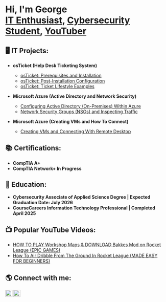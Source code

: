 <h1>Hi, I'm George <br/><a href="https://github.com/GeorgeOrtiz-IT">IT Enthusiast</a>, <a href="https://www.linkedin.com/in/george-ortiz-55aa991b5//">Cybersecurity Student</a>, <a href="https://www.youtube.com/@Jurjii_">YouTuber</a></h1>

<h2>🖥️ IT Projects:</h2>


- <b>osTicket (Help Desk Ticketing System)</b>

  - [osTicket: Prerequisites and Installation](https://github.com/GeorgeOrtiz-IT/osTicket)
  - [osTicket: Post-Installation Configuration](https://github.com/GeorgeOrtiz-IT/post-install-config)
  - [osTicket: Ticket Lifestyle Examples](https://github.com/GeorgeOrtiz-IT/ticket-lifestyle) 

- <b>Microsoft Azure (Active Directory and Network Security)</b>
  - [Configuring Active Directory (On-Premises) Within Azure](https://github.com/GeorgeOrtiz-IT/azure)
  - [Network Security Groups (NSGs) and Inspecting Traffic](https://github.com/GeorgeOrtiz-IT/azure-network)
 
- <b>Microsoft Azure (Creating VMs and How To Connect)</b>
  - [Creating VMs and Connecting With Remote Desktop](https://github.com/GeorgeOrtiz-IT/azure-remote-connect)
  
 <h2>📚 Certifications:</h2>

- <b>CompTIA A+</b>
- <b>CompTIA Network+ In Progress</b>

<h2>🏫 Education:</h2>

- <b>Cybersecurity Associate of Applied Science Degree | Expected Graduation Date: July 2026</b>
- <b>CourseCareers Information Technology Professional | Completed April 2025</b>



<h2>📺 Popular YouTube Videos:</h2>

- [HOW TO PLAY Workshop Maps & DOWNLOAD Bakkes Mod on Rocket League (EPIC GAMES)](https://youtu.be/yimXV1bE0PE?si=x9Zrdt2Rf1UXjyFt)
- [How To Air Dribble From The Ground In Rocket League (MADE EASY FOR BEGINNERS)](https://youtu.be/aoYfuWaqwB4?si=cLo9h7BIKhdXz42J)


<h2>🌎 Connect with me:</h2>

[<img align="left" alt="GeorgeOrtiz | YouTube" width="22px" src="https://cdn.jsdelivr.net/npm/simple-icons@v3/icons/youtube.svg" />][youtube]
[<img align="left" alt="GeorgeOrtiz | LinkedIn" width="22px" src="https://cdn.jsdelivr.net/npm/simple-icons@v3/icons/linkedin.svg" />][linkedin]


[youtube]: https://www.youtube.com/@Jurjii_
[linkedin]: https://www.linkedin.com/in/george-ortiz-it/

<!--
**GeorgeOrtiz-IT/GeorgeOrtiz-IT** is a ✨ _special_ ✨ repository because its `README.md` (this file) appears on your GitHub profile.


